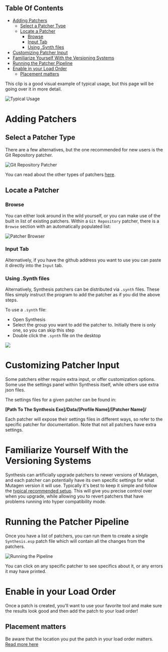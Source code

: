 <!-- START doctoc generated TOC please keep comment here to allow auto update -->
<!-- DON'T EDIT THIS SECTION, INSTEAD RE-RUN doctoc TO UPDATE -->
## Table Of Contents

- [Adding Patchers](#adding-patchers)
  - [Select a Patcher Type](#select-a-patcher-type)
  - [Locate a Patcher](#locate-a-patcher)
    - [Browse](#browse)
    - [Input Tab](#input-tab)
    - [Using .Synth files](#using-synth-files)
- [Customizing Patcher Input](#customizing-patcher-input)
- [Familiarize Yourself With the Versioning Systems](#familiarize-yourself-with-the-versioning-systems)
- [Running the Patcher Pipeline](#running-the-patcher-pipeline)
- [Enable in your Load Order](#enable-in-your-load-order)
  - [Placement matters](#placement-matters)

<!-- END doctoc generated TOC please keep comment here to allow auto update -->

This clip is a good visual example of typical usage, but this page will be going over it in more detail.

![Typical Usage](https://i.imgur.com/Wj2fGaF.gif)

# Adding Patchers
## Select a Patcher Type
There are a few alternatives, but the one recommended for new users is the Git Repository patcher.

![Git Repository Patcher](https://i.imgur.com/LP2Q9jy.png)

You can read about the other types of patchers [here](https://github.com/Mutagen-Modding/Synthesis/wiki/Patcher-Types).

## Locate a Patcher
### Browse
You can either look around in the wild yourself, or you can make use of the built in list of existing patchers.  Within a `Git Repository` patcher, there is a `Browse` section with an automatically populated list:

![Patcher Browser](https://i.imgur.com/63IgcRf.png)

### Input Tab
Alternatively, if you have the github address you want to use you can paste it directly into the `Input` tab.

### Using .Synth files
Alternatively, Synthesis patchers can be distributed via `.synth` files.  These files simply instruct the program to add the patcher as if you did the above steps.

To use a `.synth` file:
- Open Synthesis
- Select the group you want to add the patcher to.  Initially there is only one, so you can skip this step
- Double click the `.synth` file on the desktop

![](https://i.imgur.com/1bQ23Zu.gif)

# Customizing Patcher Input
Some patchers either require extra input, or offer customization options.  Some use the settings panel within Synthesis itself, while others use extra json files.

The settings files for a given patcher can be found in:

**[Path To The Synthesis Exe]/Data/[Profile Name]/[Patcher Name]/**

Each patcher will expose their settings files in different ways, so refer to the specific patcher for documentation.   Note that not all patchers have extra settings.

# Familiarize Yourself With the Versioning Systems
Synthesis can artificially upgrade patchers to newer versions of Mutagen, and each patcher can potentially have its own specific settings for what Mutagen version it will use.  Typically it's best to keep it simple and follow the [typical recommended setup](https://github.com/Mutagen-Modding/Synthesis/wiki/Versioning#recommended-setup).  This will give you precise control over when you upgrade, while allowing you to revert patchers that have problems running into hyper compatibility mode.

# Running the Patcher Pipeline
Once you have a list of patchers, you can run them to create a single `Synthesis.esp` patch file which will contain all the changes from the patchers.  

![Running the Pipeline](https://i.imgur.com/EiKcWex.gif)

You can click on any specific patcher to see specifics about it, or any errors it may have printed. 

# Enable in your Load Order
Once a patch is created, you'll want to use your favorite tool and make sure the results look good and then add the patch to your load order!
## Placement matters
Be aware that the location you put the patch in your load order matters.  [Read more here](https://github.com/Mutagen-Modding/Synthesis/wiki/Load-Order-and-Previous-Patchers)